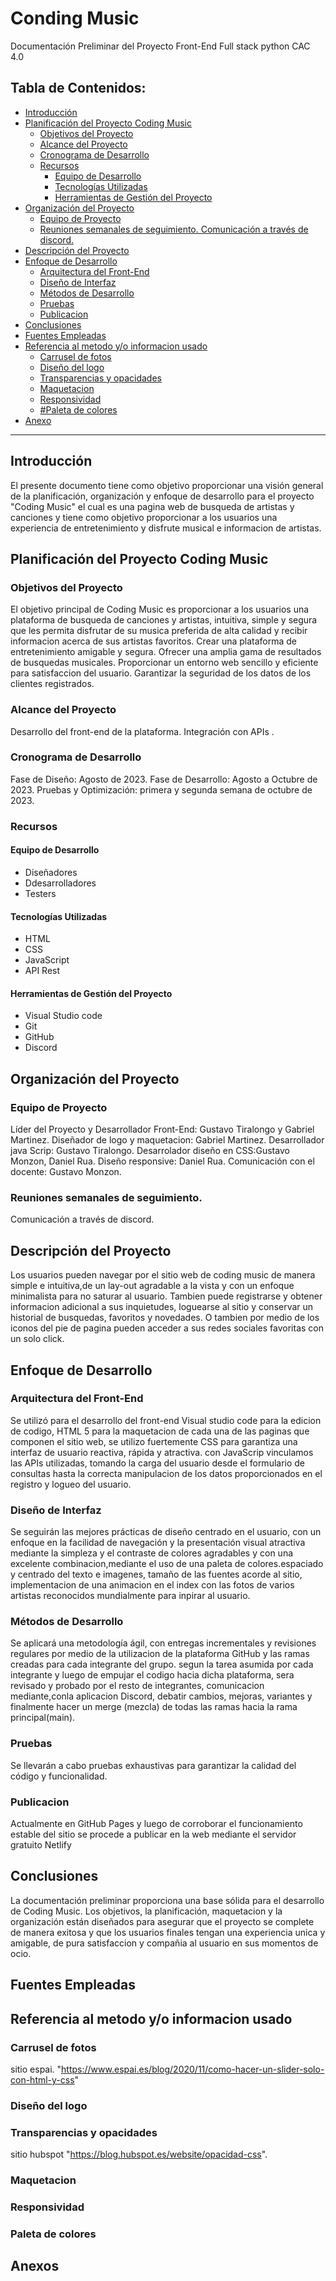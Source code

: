 
# Conding Music

Documentación Preliminar del Proyecto Front-End Full stack python CAC 4.0

## Tabla de Contenidos:

- [Introducción](#Introducción)
- [Planificación del Proyecto Coding Music](##planificación-del-proyecto-coding-music)
  - [Objetivos del Proyecto](#objetivos-del-proyecto)
  - [Alcance del Proyecto](#alcance-del-proyecto)
  - [Cronograma de Desarrollo](#cronograma-de-desarrollo)
  - [Recursos](#Recursos)
    - [Equipo de Desarrollo](#equipo-de-desarrollo)
    - [Tecnologías Utilizadas](#tecnologías-utilizadas)
    - [Herramientas de Gestión del Proyecto](#herramientas-de-gestión-del-proyecto)
- [Organización del Proyecto](#organización-del-proyecto)
  - [Equipo de Proyecto](#equipo-de-proyecto)
  - [Reuniones semanales de seguimiento. Comunicación a través de discord.](#reuniones-semanales-de-seguimiento)
- [Descripción del Proyecto](#descripción-del-proyecto)
- [Enfoque de Desarrollo](#enfoque-de-desarrollo)
  - [Arquitectura del Front-End](#arquitectura-del-front-end)
  - [Diseño de Interfaz](#diseño-de-interfaz)
  - [Métodos de Desarrollo](#métodos-de-desarrollo)
  - [Pruebas](#pruebas)
  - [Publicacion](#publicacion)
- [Conclusiones](#conclusiones)
- [Fuentes Empleadas](#fuentes-empleadas)
- [Referencia al metodo y/o informacion usado](#referencia-al-metodo-yo-informacion-usado)
  - [Carrusel de fotos](#publicacion)
  - [Diseño del logo](#diseño-del-logo)
  - [Transparencias y opacidades](#transparencias-y-opacidades)
  - [Maquetacion](#maquetacion)
  - [Responsividad](#responsividad)
  - [#Paleta de colores](#paleta-de-colores)
- [Anexo](#anexos)

***

## Introducción
El presente documento tiene como objetivo proporcionar una visión general de la planificación, organización y enfoque de desarrollo para el proyecto "Coding Music" el cual es una pagina web de busqueda de artistas y canciones y tiene como objetivo proporcionar a los usuarios una experiencia de entretenimiento y disfrute musical e informacion de artistas.

## Planificación del Proyecto Coding Music

### Objetivos del Proyecto

El objetivo principal de Coding Music es proporcionar a los usuarios una plataforma de busqueda de canciones y artistas, intuitiva, simple y segura que les permita disfrutar de su musica preferida de alta calidad y recibir informacion acerca de sus artistas favoritos.
Crear una plataforma de entretenimiento amigable y segura.
Ofrecer una amplia gama de resultados de busquedas musicales.
Proporcionar un entorno web sencillo y eficiente para satisfaccion del usuario.
Garantizar la seguridad de los datos de los clientes registrados.

### Alcance del Proyecto

Desarrollo del front-end de la plataforma.
Integración con APIs .

### Cronograma de Desarrollo

Fase de Diseño: Agosto de 2023.
Fase de Desarrollo: Agosto a Octubre de 2023.
Pruebas y Optimización: primera y segunda semana de octubre de 2023.

### Recursos

#### Equipo de Desarrollo
- Diseñadores
- Ddesarrolladores
- Testers

#### Tecnologías Utilizadas
- HTML
- CSS
- JavaScript
- API Rest
#### Herramientas de Gestión del Proyecto
- Visual Studio code
- Git
- GitHub
- Discord
  
## Organización del Proyecto

### Equipo de Proyecto

Líder del Proyecto y Desarrollador Front-End: Gustavo Tiralongo y Gabriel Martinez.
Diseñador de logo y maquetacion: Gabriel Martinez.
Desarrollador java Scrip: Gustavo Tiralongo.
Desarrolador diseño en CSS:Gustavo Monzon, Daniel Rua.
Diseño responsive: Daniel Rua.
Comunicación con el docente: Gustavo Monzon.

### Reuniones semanales de seguimiento.
Comunicación a través de discord.

## Descripción del Proyecto
Los usuarios pueden navegar por el sitio web de coding music de manera simple e intuitiva,de un lay-out agradable a la vista y con un enfoque minimalista para no saturar al usuario.
Tambien puede registrarse y obtener informacion adicional a sus inquietudes, loguearse al sitio y conservar un historial de busquedas, favoritos y novedades. 
O tambien por medio de los iconos del pie de pagina pueden acceder a sus redes sociales favoritas con un solo click. 

## Enfoque de Desarrollo

### Arquitectura del Front-End
Se utilizó para el desarrollo del front-end Visual studio code para la edicion de codigo, HTML 5 para la maquetacion de cada una de las paginas que componen el sitio web, se utilizo fuertemente CSS para garantiza una interfaz de usuario reactiva, rápida y atractiva. con JavaScrip vinculamos las APIs utilizadas, tomando la carga del usuario desde el formulario de consultas hasta la correcta manipulacion de los datos proporcionados en el registro y logueo del usuario.

### Diseño de Interfaz
Se seguirán las mejores prácticas de diseño centrado en el usuario, con un enfoque en la facilidad de navegación y la presentación visual atractiva mediante la simpleza y el contraste de colores agradables y con una excelente combinacion,mediante el uso de una paleta de colores.espaciado y centrado del texto e imagenes, tamaño de las fuentes acorde al sitio, implementacion de una animacion en el index con las fotos de varios artistas reconocidos mundialmente para inpirar al usuario.

### Métodos de Desarrollo
Se aplicará una metodología ágil, con entregas incrementales y revisiones regulares por medio de la utilizacion de la plataforma GitHub y las ramas creadas para cada integrante del grupo. segun la tarea asumida por cada integrante y luego de empujar el codigo hacia dicha plataforma, sera revisado y probado por el resto de integrantes, comunicacion mediante,conla aplicacion Discord, debatir cambios, mejoras, variantes y finalmente hacer un merge (mezcla) de todas las ramas hacia la rama principal(main).

### Pruebas
Se llevarán a cabo pruebas exhaustivas para garantizar la calidad del código y funcionalidad.

### Publicacion
Actualmente en GitHub Pages y luego de corroborar el funcionamiento estable del sitio se procede a publicar en la web mediante el servidor gratuito Netlify

## Conclusiones
La documentación preliminar proporciona una base sólida para el desarrollo de Coding Music. Los objetivos, la planificación, maquetacion y la organización están diseñados para asegurar que el proyecto se complete de manera exitosa y que los usuarios finales tengan una experiencia unica y amigable, de pura satisfaccion y compañia al usuario en sus momentos de ocio.

## Fuentes Empleadas

## Referencia al metodo y/o informacion usado

### Carrusel de fotos
sitio espai. "https://www.espai.es/blog/2020/11/como-hacer-un-slider-solo-con-html-y-css"

### Diseño del logo

### Transparencias y opacidades
sitio hubspot  "https://blog.hubspot.es/website/opacidad-css".

### Maquetacion

### Responsividad

### Paleta de colores
 
## Anexos
 
